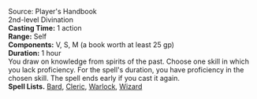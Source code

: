 Source: Player's Handbook  
2nd-level Divination  
**Casting Time:** 1 action  
**Range:** Self  
**Components:** V, S, M (a book worth at least 25 gp)  
**Duration:** 1 hour  
You draw on knowledge from spirits of the past. Choose one skill in which you lack proficiency. For the spell's duration, you have proficiency in the chosen skill. The spell ends early if you cast it again.  
**Spell Lists.** [Bard](../Spell%20Lists/Bard%20Spell%20List.md), [Cleric](../Spell%20Lists/Cleric%20Spell%20List.md), [Warlock](../Spell%20Lists/Warlock%20Spell%20List.md), [Wizard](../Spell%20Lists/Wizard%20Spell%20List.md)
